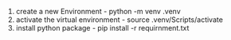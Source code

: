 1. create a new Environment - python -m venv .venv
2. activate the virtual environment - source .venv/Scripts/activate
3. install python package - pip install -r requirnment.txt 
